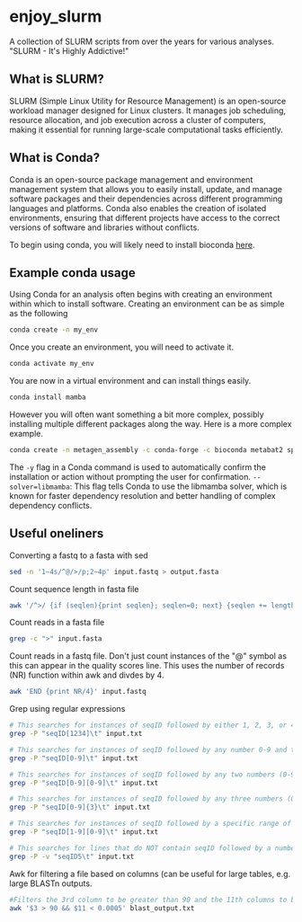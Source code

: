 # enjoy_slurm
A collection of SLURM scripts from over the years for various analyses. "SLURM - It's Highly Addictive!"

## What is SLURM?
SLURM (Simple Linux Utility for Resource Management) is an open-source workload manager designed for Linux clusters. It manages job scheduling, resource allocation, and job execution across a cluster of computers, making it essential for running large-scale computational tasks efficiently.

## What is Conda?
Conda is an open-source package management and environment management system that allows you to easily install, update, and manage software packages and their dependencies across different programming languages and platforms. Conda also enables the creation of isolated environments, ensuring that different projects have access to the correct versions of software and libraries without conflicts.

To begin using conda, you will likely need to install bioconda [here](https://bioconda.github.io/).

## Example conda usage
Using Conda for an analysis often begins with creating an environment within which to install software. Creating an environment can be as simple as the following

```bash
conda create -n my_env
```
Once you create an environment, you will need to activate it. 

```bash
conda activate my_env
```
You are now in a virtual environment and can install things easily. 

```bash
conda install mamba
```

However you will often want something a bit more complex, possibly installing multiple different packages along the way. Here is a more complex example.

```bash
conda create -n metagen_assembly -c conda-forge -c bioconda metabat2 spades gtdbtk=2.4.0 --solver=libmamba -y
```
The `-y` flag in a Conda command is used to automatically confirm the installation or action without prompting the user for confirmation. 
`--solver=libmamba`: This flag tells Conda to use the libmamba solver, which is known for faster dependency resolution and better handling of complex dependency conflicts.

## Useful oneliners

Converting a fastq to a fasta with sed 
```bash
sed -n '1~4s/^@/>/p;2~4p' input.fastq > output.fasta
```

Count sequence length in fasta file
```bash
awk '/^>/ {if (seqlen){print seqlen}; seqlen=0; next} {seqlen += length($0)} END {print seqlen}' input.fasta
```

Count reads in a fasta file
```bash
grep -c ">" input.fasta
```

Count reads in a fastq file. Don't just count instances of the "@" symbol as this can appear in the quality scores line. This uses the number of records (NR) function within awk and divdes by 4. 
```bash
awk 'END {print NR/4}' input.fastq
```

Grep using regular expressions

```bash
# This searches for instances of seqID followed by either 1, 2, 3, or 4 and then a tab character.
grep -P "seqID[1234]\t" input.txt

# This searches for instances of seqID followed by any number 0-9 and then a tab character.
grep -P "seqID[0-9]\t" input.txt

# This searches for instances of seqID followed by any two numbers (0-9) and then a tab character.
grep -P "seqID[0-9][0-9]\t" input.txt

# This searches for instances of seqID followed by any three numbers (0-9) and then a tab character.
grep -P "seqID[0-9]{3}\t" input.txt

# This searches for instances of seqID followed by a specific range of numbers, 10 to 99, and then a tab character.
grep -P "seqID[1-9][0-9]\t" input.txt

# This searches for lines that do NOT contain seqID followed by a number 5, and then a tab character.
grep -P -v "seqID5\t" input.txt
````
Awk for filtering a file based on columns (can be useful for large tables, e.g. large BLASTn outputs. 
```bash
#Filters the 3rd column to be greater than 90 and the 11th columns to be less than 0.0005. Assumes tab delimited.
awk '$3 > 90 && $11 < 0.0005' blast_output.txt
```
